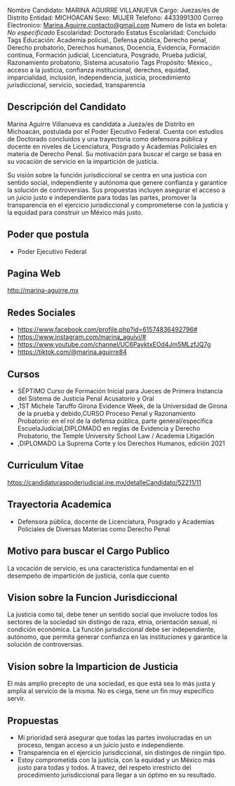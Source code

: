 Nombre Candidato: MARINA AGUIRRE VILLANUEVA
Cargo: Juezas/es de Distrito
Entidad: MICHOACAN
Sexo: MUJER
Telefono: 4433991300
Correo Electronico: Marina.Aguirre.contacto@gmail.com
Numero de lista en boleta: *No especificado*
Escolaridad: Doctorado
Estatus Escolaridad: Concluido
Tags Educación: Academia policial., Defensa pública, Derecho penal, Derecho probatorio, Derechos humanos, Docencia, Evidencia, Formación continua, Formación judicial, Licenciatura, Posgrado, Prueba judicial, Razonamiento probatorio, Sistema acusatorio
Tags Propósito: México., acceso a la justicia, confianza institucional, derechos, equidad, imparcialidad, inclusión, independencia, justicia, procedimiento jurisdiccional, servicio, sociedad, transparencia


## Descripción del Candidato 

Marina Aguirre Villanueva es candidata a Jueza/es de Distrito en Michoacán, postulada por el Poder Ejecutivo Federal. Cuenta con estudios de Doctorado concluidos y una trayectoria como defensora pública y docente en niveles de Licenciatura, Posgrado y Academias Policiales en materia de Derecho Penal. Su motivación para buscar el cargo se basa en su vocación de servicio en la impartición de justicia.

Su visión sobre la función jurisdiccional se centra en una justicia con sentido social, independiente y autónoma que genere confianza y garantice la solución de controversias. Sus propuestas incluyen asegurar el acceso a un juicio justo e independiente para todas las partes, promover la transparencia en el ejercicio jurisdiccional y comprometerse con la justicia y la equidad para construir un México más justo.


## Poder que postula

- Poder Ejecutivo Federal


## Pagina Web

http://marina-aguirre.mx


## Redes Sociales

- https://www.facebook.com/profile.php?id=61574836492796#
- https://www.instagram.com/marina_aguivi/#
- https://www.youtube.com/channel/UC6PayktxEOd4Jm5MLzfJQ7g
- https://tiktok.com/@marina.aguirre84


## Cursos

- SÉPTIMO Curso de Formación Inicial para Jueces de Primera Instancia del Sistema de Justicia Penal Acusatorio y Oral
- ,1ST Michele Taruffo Girona Evidence Week, de la Universidad de Girona  de la prueba y debido,CURSO Proceso Penal y Razonamiento Probatorio: en el rol de la defensa pública, parte general/específica EscuelaJudicial,DIPLOMADO en reglas de Evidencia y Derecho Probatorio, the Temple University School Law / Academia Litigación
- ,DIPLOMADO La Suprema Corte y los Derechos Humanos, edición 2021


## Curriculum Vitae

https://candidaturaspoderjudicial.ine.mx/detalleCandidato/52211/11


## Trayectoria Academica

- Defensora pública, docente de Licenciatura, Posgrado y Academias Policiales de Diversas Materias como Derecho Penal


## Motivo para buscar el Cargo Publico

La vocación de servicio, es una característica fundamental en el desempeño de impartición de justicia, conla que cuento


## Vision sobre la Funcion Jurisdiccional

La justicia como tal, debe tener un sentido social que involucre todos los sectores de la sociedad sin distingo de raza, etnia, orientación sexual, ni condición económica. La función jurisdiccional debe ser independiente, autónomo, que permita generar confianza en las instituciones y garantice la solución de controversias.


## Vision sobre la Imparticion de Justicia

El más amplio precepto de una sociedad, es que está sea lo más justa y amplia al servicio de la misma. No es ciega, tiene un fin muy especifico servir.


## Propuestas

- Mi prioridad será asegurar que todas las partes involucradas en un proceso, tengan acceso a un juicio justo e independiente.
- Transparencia en el ejercicio jurisdiccional, sin distingos de ningún tipo.
- Estoy comprometida con la justicia, con la equidad y un México más justo para todas y todos. A travez, del respeto irrestricto del procedimiento jurisdiccional para llegar a un óptimo en su resultado.

